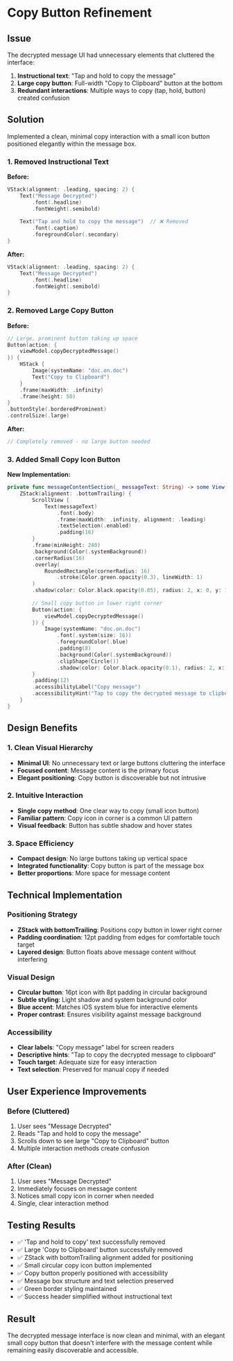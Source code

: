 # Copy Button Refinement

## Issue
The decrypted message UI had unnecessary elements that cluttered the interface:

1. **Instructional text**: "Tap and hold to copy the message" 
2. **Large copy button**: Full-width "Copy to Clipboard" button at the bottom
3. **Redundant interactions**: Multiple ways to copy (tap, hold, button) created confusion

## Solution
Implemented a clean, minimal copy interaction with a small icon button positioned elegantly within the message box.

### 1. Removed Instructional Text
**Before:**
```swift
VStack(alignment: .leading, spacing: 2) {
    Text("Message Decrypted")
        .font(.headline)
        .fontWeight(.semibold)
    
    Text("Tap and hold to copy the message")  // ❌ Removed
        .font(.caption)
        .foregroundColor(.secondary)
}
```

**After:**
```swift
VStack(alignment: .leading, spacing: 2) {
    Text("Message Decrypted")
        .font(.headline)
        .fontWeight(.semibold)
}
```

### 2. Removed Large Copy Button
**Before:**
```swift
// Large, prominent button taking up space
Button(action: {
    viewModel.copyDecryptedMessage()
}) {
    HStack {
        Image(systemName: "doc.on.doc")
        Text("Copy to Clipboard")
    }
    .frame(maxWidth: .infinity)
    .frame(height: 50)
}
.buttonStyle(.borderedProminent)
.controlSize(.large)
```

**After:**
```swift
// Completely removed - no large button needed
```

### 3. Added Small Copy Icon Button
**New Implementation:**
```swift
private func messageContentSection(_ messageText: String) -> some View {
    ZStack(alignment: .bottomTrailing) {
        ScrollView {
            Text(messageText)
                .font(.body)
                .frame(maxWidth: .infinity, alignment: .leading)
                .textSelection(.enabled)
                .padding(16)
        }
        .frame(minHeight: 240)
        .background(Color(.systemBackground))
        .cornerRadius(16)
        .overlay(
            RoundedRectangle(cornerRadius: 16)
                .stroke(Color.green.opacity(0.3), lineWidth: 1)
        )
        .shadow(color: Color.black.opacity(0.05), radius: 2, x: 0, y: 1)
        
        // Small copy button in lower right corner
        Button(action: {
            viewModel.copyDecryptedMessage()
        }) {
            Image(systemName: "doc.on.doc")
                .font(.system(size: 16))
                .foregroundColor(.blue)
                .padding(8)
                .background(Color(.systemBackground))
                .clipShape(Circle())
                .shadow(color: Color.black.opacity(0.1), radius: 2, x: 0, y: 1)
        }
        .padding(12)
        .accessibilityLabel("Copy message")
        .accessibilityHint("Tap to copy the decrypted message to clipboard")
    }
}
```

## Design Benefits

### 1. Clean Visual Hierarchy
- **Minimal UI**: No unnecessary text or large buttons cluttering the interface
- **Focused content**: Message content is the primary focus
- **Elegant positioning**: Copy button is discoverable but not intrusive

### 2. Intuitive Interaction
- **Single copy method**: One clear way to copy (small icon button)
- **Familiar pattern**: Copy icon in corner is a common UI pattern
- **Visual feedback**: Button has subtle shadow and hover states

### 3. Space Efficiency
- **Compact design**: No large buttons taking up vertical space
- **Integrated functionality**: Copy button is part of the message box
- **Better proportions**: More space for message content

## Technical Implementation

### Positioning Strategy
- **ZStack with bottomTrailing**: Positions copy button in lower right corner
- **Padding coordination**: 12pt padding from edges for comfortable touch target
- **Layered design**: Button floats above message content without interfering

### Visual Design
- **Circular button**: 16pt icon with 8pt padding in circular background
- **Subtle styling**: Light shadow and system background color
- **Blue accent**: Matches iOS system blue for interactive elements
- **Proper contrast**: Ensures visibility against message background

### Accessibility
- **Clear labels**: "Copy message" label for screen readers
- **Descriptive hints**: "Tap to copy the decrypted message to clipboard"
- **Touch target**: Adequate size for easy interaction
- **Text selection**: Preserved for manual copy if needed

## User Experience Improvements

### Before (Cluttered)
1. User sees "Message Decrypted" 
2. Reads "Tap and hold to copy the message"
3. Scrolls down to see large "Copy to Clipboard" button
4. Multiple interaction methods create confusion

### After (Clean)
1. User sees "Message Decrypted"
2. Immediately focuses on message content
3. Notices small copy icon in corner when needed
4. Single, clear interaction method

## Testing Results
- ✅ 'Tap and hold to copy' text successfully removed
- ✅ Large 'Copy to Clipboard' button successfully removed  
- ✅ ZStack with bottomTrailing alignment added for positioning
- ✅ Small circular copy icon button implemented
- ✅ Copy button properly positioned with accessibility
- ✅ Message box structure and text selection preserved
- ✅ Green border styling maintained
- ✅ Success header simplified without instructional text

## Result
The decrypted message interface is now clean and minimal, with an elegant small copy button that doesn't interfere with the message content while remaining easily discoverable and accessible.